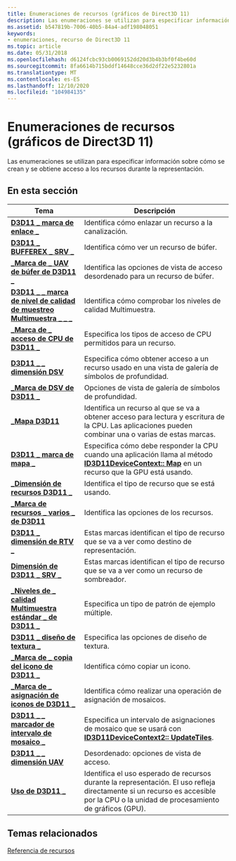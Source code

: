 ```yaml
---
title: Enumeraciones de recursos (gráficos de Direct3D 11)
description: Las enumeraciones se utilizan para especificar información sobre cómo se crean y se obtiene acceso a los recursos durante la representación.
ms.assetid: b547819b-7006-40b5-84a4-adf198048051
keywords:
- enumeraciones, recurso de Direct3D 11
ms.topic: article
ms.date: 05/31/2018
ms.openlocfilehash: d6124fcbc93cb0069152dd20d3b4b3bf0f4be60d
ms.sourcegitcommit: 8fa6614b715bddf14648cce36d2df22e5232801a
ms.translationtype: MT
ms.contentlocale: es-ES
ms.lasthandoff: 12/10/2020
ms.locfileid: "104984135"
---
```

# <a name="resource-enumerations-direct3d-11-graphics"></a>Enumeraciones de recursos (gráficos de Direct3D 11)

Las enumeraciones se utilizan para especificar información sobre cómo se crean y se obtiene acceso a los recursos durante la representación.


## <a name="in-this-section"></a>En esta sección



| Tema                                                                                                               | Descripción                                                                                                                                                                                   |
|---------------------------------------------------------------------------------------------------------------------|-----------------------------------------------------------------------------------------------------------------------------------------------------------------------------------------------|
| [**D3D11 \_ marca de enlace \_**](/windows/desktop/api/D3D11/ne-d3d11-d3d11_bind_flag)<br/>                                                             | Identifica cómo enlazar un recurso a la canalización.<br/>                                                                                                                                 |
| [**D3D11 \_ BUFFEREX \_ SRV \_**](/windows/desktop/api/D3D11/ne-d3d11-d3d11_bufferex_srv_flag)<br/>                                            | Identifica cómo ver un recurso de búfer.<br/>                                                                                                                                          |
| [**\_Marca de \_ UAV de búfer de D3D11 \_**](/windows/desktop/api/D3D11/ne-d3d11-d3d11_buffer_uav_flag)<br/>                                                | Identifica las opciones de vista de acceso desordenado para un recurso de búfer.<br/>                                                                                                                    |
| [**D3D11 \_ \_ marca de nivel de calidad de muestreo Multimuestra \_ \_ \_**](/windows/desktop/api/D3D11_2/ne-d3d11_2-d3d11_check_multisample_quality_levels_flag)<br/> | Identifica cómo comprobar los niveles de calidad Multimuestra.<br/>                                                                                                                                |
| [**\_Marca de \_ acceso de CPU de D3D11 \_**](/windows/desktop/api/D3D11/ne-d3d11-d3d11_cpu_access_flag)<br/>                                                | Especifica los tipos de acceso de CPU permitidos para un recurso.<br/>                                                                                                                          |
| [**D3D11 \_ \_ dimensión DSV**](/windows/desktop/api/D3D11/ne-d3d11-d3d11_dsv_dimension)<br/>                                                     | Especifica cómo obtener acceso a un recurso usado en una vista de galería de símbolos de profundidad.<br/>                                                                                                                   |
| [**\_Marca de DSV de D3D11 \_**](/windows/desktop/api/D3D11/ne-d3d11-d3d11_dsv_flag)<br/>                                                               | Opciones de vista de galería de símbolos de profundidad.<br/>                                                                                                                                                        |
| [**\_Mapa D3D11**](/windows/desktop/api/D3D11/ne-d3d11-d3d11_map)<br/>                                                                          | Identifica un recurso al que se va a obtener acceso para lectura y escritura de la CPU. Las aplicaciones pueden combinar una o varias de estas marcas.<br/>                                                      |
| [**D3D11 \_ marca de mapa \_**](/windows/desktop/api/D3D11/ne-d3d11-d3d11_map_flag)<br/>                                                               | Especifica cómo debe responder la CPU cuando una aplicación llama al método [**ID3D11DeviceContext:: Map**](/windows/desktop/api/D3D11/nf-d3d11-id3d11devicecontext-map) en un recurso que la GPU está usando.<br/> |
| [**\_Dimensión de recursos D3D11 \_**](/windows/desktop/api/D3D11/ne-d3d11-d3d11_resource_dimension)<br/>                                           | Identifica el tipo de recurso que se está usando.<br/>                                                                                                                                        |
| [**\_Marca de recursos \_ varios \_ de D3D11**](/windows/desktop/api/D3D11/ne-d3d11-d3d11_resource_misc_flag)<br/>                                          | Identifica las opciones de los recursos.<br/>                                                                                                                                                  |
| [**D3D11 \_ dimensión de RTV \_**](/windows/desktop/api/D3D11/ne-d3d11-d3d11_rtv_dimension)<br/>                                                     | Estas marcas identifican el tipo de recurso que se va a ver como destino de representación.<br/>                                                                                                  |
| [**Dimensión de D3D11 \_ SRV \_**](/previous-versions/windows/desktop/legacy/ff476217(v=vs.85))<br/>                                                     | Estas marcas identifican el tipo de recurso que se va a ver como un recurso de sombreador.<br/>                                                                                                |
| [**\_Niveles de \_ calidad Multimuestra estándar \_ de D3D11 \_**](/windows/desktop/api/D3D11/ne-d3d11-d3d11_standard_multisample_quality_levels)<br/>       | Especifica un tipo de patrón de ejemplo múltiple.<br/>                                                                                                                                             |
| [**D3D11 \_ diseño de textura \_**](/windows/desktop/api/D3D11_3/ne-d3d11_3-d3d11_texture_layout)<br/>                                                   | Especifica las opciones de diseño de textura.<br/>                                                                                                                                                  |
| [**\_Marca de \_ copia del icono de D3D11 \_**](/windows/desktop/api/D3D11_2/ne-d3d11_2-d3d11_tile_copy_flag)<br/>                                                 | Identifica cómo copiar un icono.<br/>                                                                                                                                                     |
| [**\_Marca de \_ asignación de iconos de D3D11 \_**](/windows/desktop/api/D3D11_2/ne-d3d11_2-d3d11_tile_mapping_flag)<br/>                                           | Identifica cómo realizar una operación de asignación de mosaicos.<br/>                                                                                                                                |
| [**D3D11 \_ \_ marcador de intervalo de mosaico \_**](/windows/desktop/api/d3d11_2/ne-d3d11_2-d3d11_tile_range_flag)<br/>                                                | Especifica un intervalo de asignaciones de mosaico que se usará con [**ID3D11DeviceContext2:: UpdateTiles**](/windows/desktop/api/D3D11_2/nf-d3d11_2-id3d11devicecontext2-updatetiles).<br/>                                                      |
| [**D3D11 \_ \_ dimensión UAV**](/windows/desktop/api/D3D11/ne-d3d11-d3d11_uav_dimension)<br/>                                                     | Desordenado: opciones de vista de acceso.<br/>                                                                                                                                                     |
| [**Uso de D3D11 \_**](/windows/desktop/api/D3D11/ne-d3d11-d3d11_usage)<br/>                                                                      | Identifica el uso esperado de recursos durante la representación. El uso refleja directamente si un recurso es accesible por la CPU o la unidad de procesamiento de gráficos (GPU).<br/>              |



 

## <a name="related-topics"></a>Temas relacionados

<dl> <dt>

[Referencia de recursos](d3d11-graphics-reference-resource.md)
</dt> </dl>

 

